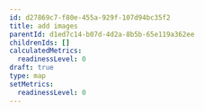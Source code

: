 ```yaml
---
id: d27869c7-f80e-455a-929f-107d94bc35f2
title: add images
parentId: d1ed7c14-b07d-4d2a-8b5b-65e119a362ee
childrenIds: []
calculatedMetrics:
  readinessLevel: 0
draft: true
type: map
setMetrics:
  readinessLevel: 0
---
```

